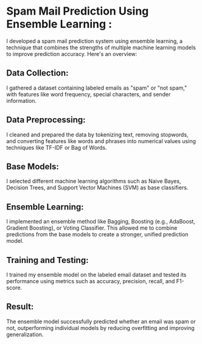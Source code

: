 # Spam Mail Prediction Using Ensemble Learning :
I developed a spam mail prediction system using ensemble learning, a technique that combines the strengths of multiple machine learning models to improve prediction accuracy. Here's an overview:

## Data Collection:
I gathered a dataset containing labeled emails as "spam" or "not spam," with features like word frequency, special characters, and sender information.

## Data Preprocessing: 
I cleaned and prepared the data by tokenizing text, removing stopwords, and converting features like words and phrases into numerical values using techniques like TF-IDF or Bag of Words.

## Base Models: 
I selected different machine learning algorithms such as Naive Bayes, Decision Trees, and Support Vector Machines (SVM) as base classifiers.

## Ensemble Learning: 
I implemented an ensemble method like Bagging, Boosting (e.g., AdaBoost, Gradient Boosting), or Voting Classifier. This allowed me to combine predictions from the base models to create a stronger, unified prediction model.

## Training and Testing:
I trained my ensemble model on the labeled email dataset and tested its performance using metrics such as accuracy, precision, recall, and F1-score.

## Result: 
The ensemble model successfully predicted whether an email was spam or not, outperforming individual models by reducing overfitting and improving generalization.






